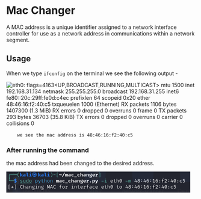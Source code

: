 # Mac Changer

A MAC address is a unique identifier assigned to a network interface controller for use as a network address in communications within a network segment.

## Usage

When we type `ifconfig` on the terminal we see the following output -

![eth0: flags=4163<UP,BROADCAST,RUNNING,MULTICAST>  mtu 1500
        inet 192.168.31.134  netmask 255.255.255.0  broadcast 192.168.31.255
        inet6 fe80::20c:29ff:fe0d:c4ec  prefixlen 64  scopeid 0x20<link>
        ether ```48:46:16:f2:40:c5```  txqueuelen 1000  (Ethernet)
        RX packets 1106  bytes 1407300 (1.3 MiB)
        RX errors 0  dropped 0  overruns 0  frame 0
        TX packets 293  bytes 36703 (35.8 KiB)
        TX errors 0  dropped 0 overruns 0  carrier 0  collisions 0](image-1.png)

        we see the mac address is 48:46:16:f2:40:c5

### After running the command

the mac address had been changed to the desired address.

![alt text](image-2.png)
